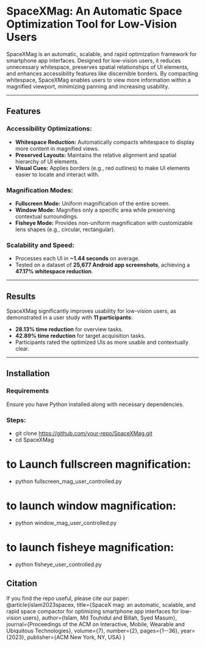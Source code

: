 # SpaceXMag: An Automatic Space Optimization Tool for Low-Vision Users

SpaceXMag is an automatic, scalable, and rapid optimization framework for smartphone app interfaces. Designed for low-vision users, it reduces unnecessary whitespace, preserves spatial relationships of UI elements, and enhances accessibility features like discernible borders. By compacting whitespace, SpaceXMag enables users to view more information within a magnified viewport, minimizing panning and increasing usability.

---

## Features

### Accessibility Optimizations:
- **Whitespace Reduction:** Automatically compacts whitespace to display more content in magnified views.
- **Preserved Layouts:** Maintains the relative alignment and spatial hierarchy of UI elements.
- **Visual Cues:** Applies borders (e.g., red outlines) to make UI elements easier to locate and interact with.

### Magnification Modes:
- **Fullscreen Mode:** Uniform magnification of the entire screen.
- **Window Mode:** Magnifies only a specific area while preserving contextual surroundings.
- **Fisheye Mode:** Provides non-uniform magnification with customizable lens shapes (e.g., circular, rectangular).

### Scalability and Speed:
- Processes each UI in **~1.44 seconds** on average.
- Tested on a dataset of **25,677 Android app screenshots**, achieving a **47.17% whitespace reduction**.

---

## Results

SpaceXMag significantly improves usability for low-vision users, as demonstrated in a user study with **11 participants**:
- **28.13% time reduction** for overview tasks.
- **42.89% time reduction** for target acquisition tasks.
- Participants rated the optimized UIs as more usable and contextually clear.

---

## Installation

### Requirements
Ensure you have Python installed along with necessary dependencies.

### Steps:
- git clone https://github.com/your-repo/SpaceXMag.git
- cd SpaceXMag
# to Launch fullscreen magnification:
- python fullscreen_mag_user_controlled.py
# to launch window magnification:
- python window_mag_user_controlled.py
# to launch fisheye magnification:
- python fisheye_user_controlled.py

## Citation
If you find the repo useful, please cite our paper:
@article{islam2023spacex,
  title={SpaceX mag: an automatic, scalable, and rapid space compactor for optimizing smartphone app interfaces for low-vision users},
  author={Islam, Md Touhidul and Billah, Syed Masum},
  journal={Proceedings of the ACM on Interactive, Mobile, Wearable and Ubiquitous Technologies},
  volume={7},
  number={2},
  pages={1--36},
  year={2023},
  publisher={ACM New York, NY, USA}
}


